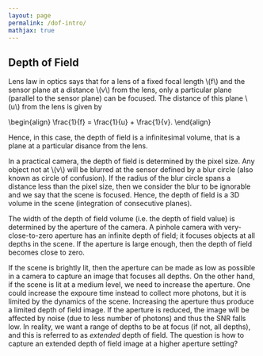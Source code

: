 ```yaml
---
layout: page
permalink: /dof-intro/
mathjax: true
---
```

## Depth of Field

Lens law in optics says that for a lens of a fixed focal length
\\(f\\) and the sensor plane at a distance \\(v\\) from the lens, only
a particular plane (parallel to the sensor plane) can be focused. The
distance of this plane \\(u\\) from the lens is given by

\\begin{align} 
  \\frac{1}{f} = \\frac{1}{u} + \\frac{1}{v}.
\\end{align} 

Hence, in this case, the depth of field is a infinitesimal volume,
that is a plane at a particular disance from the lens.

In a practical camera, the depth of field is determined by the pixel
size. Any object not at \\(v\\) will be blurred at the sensor defined
by a blur circle (also known as circle of confusion). If the radius of
the blur circle spans a distance less than the pixel size, then we
consider the blur to be ignorable and we say that the scene is
focused. Hence, the depth of field is a 3D volume in the scene
(integration of consecutive planes). 

The width of the depth of field volume (i.e. the depth of field value)
is determined by the aperture of the camera. A pinhole camera with
very-close-to-zero aperture has an infinite depth of field; it focuses
objects at all depths in the scene. If the aperture is large enough,
then the depth of field becomes close to zero.

If the scene is brightly lit, then the aperture can be made as low as
possible in a camera to capture an image that focuses all depths. On
the other hand, if the scene is lit at a medium level, we need to
increase the aperture. One could increase the expoure time instead to
collect more photons, but it is limited by the dynamics of the
scene. Increasing the aperture thus produce a limited depth of field
image. If the aperture is reduced, the image will be affected by noise
(due to less number of photons) and thus the SNR falls low. In
reality, we want a range of depths to be at focus (if not, all
depths), and this is referred to as <i>extended</i> depth of
field. The question is how to capture an extended depth of field image
at a higher aperture setting?